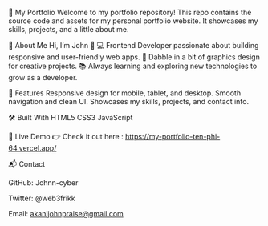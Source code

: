 🌟 My Portfolio
Welcome to my portfolio repository! This repo contains the source code and assets for my personal portfolio website. It showcases my skills, projects, and a little about me.

🚀 About Me
Hi, I’m John 👋
💻 Frontend Developer passionate about building responsive and user-friendly web apps.
🎨 Dabble in a bit of graphics design for creative projects.
📚 Always learning and exploring new technologies to grow as a developer.

📂 Features
Responsive design for mobile, tablet, and desktop.
Smooth navigation and clean UI.
Showcases my skills, projects, and contact info.

🛠️ Built With
HTML5
CSS3
JavaScript

🔗 Live Demo
👉 Check it out here : https://my-portfolio-ten-phi-64.vercel.app/

📬 Contact

GitHub: Johnn-cyber

Twitter: @web3frikk

Email: akanijohnpraise@gmail.com
